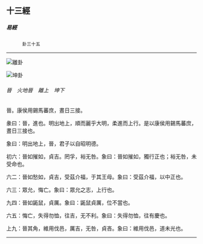 

## 十三經

##### 易經
　　　`卦三十五`

* * *

![離卦](../../imgs/a008.gif)

![坤卦](../../imgs/a002.gif)

###### 晉　火地晉　離上　坤下

晉。康侯用錫馬蕃庶，晝日三接。

彖曰：晉，進也。明出地上，順而麗乎大明，柔進而上行。是以康侯用錫馬蕃庶，晝日三接也。

象曰：明出地上，晉，君子以自昭明德。

初六：晉如摧如，貞吉。罔孚，裕无咎。象曰：晉如摧如，獨行正也；裕无咎，未受命也。

六二：晉如愁如，貞吉，受茲介福，于其王母。象曰：受茲介福，以中正也。

六三：眾允，悔亡。象曰：眾允之志，上行也。

九四：晉如鼫鼠，貞厲。象曰：鼫鼠貞厲，位不當也。

六五：悔亡，失得勿恤，往吉，无不利。象曰：失得勿恤，往有慶也。

上九：晉其角，維用伐邑，厲吉，无咎，貞吝。象曰：維用伐邑，道未光也。

* * *

